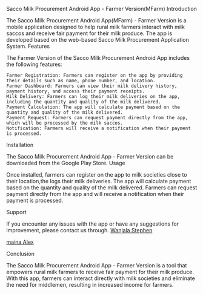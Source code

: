 Sacco Milk Procurement Android App - Farmer Version(MFarm)
Introduction

The Sacco Milk Procurement Android App(MFarm) - Farmer Version is a mobile application designed to help rural milk farmers interact with milk saccos and receive fair payment for their milk produce. The app is developed based on the web-based Sacco Milk Procurement Application System.
Features

The Farmer Version of the Sacco Milk Procurement Android App includes the following features:

    Farmer Registration: Farmers can register on the app by providing their details such as name, phone number, and location.
    Farmer Dashboard: Farmers can view their milk delivery history, payment history, and access their payment receipts.
    Milk Delivery: Farmers can log their milk deliveries on the app, including the quantity and quality of the milk delivered.
    Payment Calculation: The app will calculate payment based on the quantity and quality of the milk delivered.
    Payment Request: Farmers can request payment directly from the app, which will be processed by the milk saccos.
    Notification: Farmers will receive a notification when their payment is processed.

Installation

The Sacco Milk Procurement Android App - Farmer Version can be downloaded from the Google Play Store.
Usage

Once installed, farmers can register on the app  to milk societies close to their location,the  logs their milk deliveries. The app will calculate payment based on the quantity and quality of the milk delivered. Farmers can request payment directly from the app and will receive a notification when their payment is processed.

Support

If you encounter any issues with the app or have any suggestions for improvement, please contact us through.
[Wanjala Stephen](mailto:stephenwanjala145@gmail.com)

[maina Alex](mailto:mainaalex789@gmail.com)

Conclusion

The Sacco Milk Procurement Android App - Farmer Version is a tool that empowers rural milk farmers to receive fair payment for their milk produce. With this app, farmers can interact directly with milk societies and eliminate the need for middlemen, resulting in increased income for farmers.